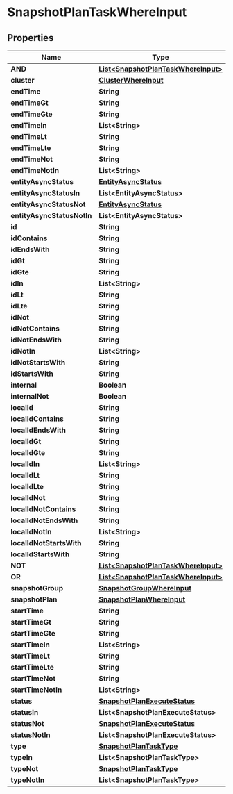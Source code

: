 

# SnapshotPlanTaskWhereInput


## Properties

Name | Type | Description | Notes
------------ | ------------- | ------------- | -------------
**AND** | [**List&lt;SnapshotPlanTaskWhereInput&gt;**](SnapshotPlanTaskWhereInput.md) |  |  [optional]
**cluster** | [**ClusterWhereInput**](ClusterWhereInput.md) |  |  [optional]
**endTime** | **String** |  |  [optional]
**endTimeGt** | **String** |  |  [optional]
**endTimeGte** | **String** |  |  [optional]
**endTimeIn** | **List&lt;String&gt;** |  |  [optional]
**endTimeLt** | **String** |  |  [optional]
**endTimeLte** | **String** |  |  [optional]
**endTimeNot** | **String** |  |  [optional]
**endTimeNotIn** | **List&lt;String&gt;** |  |  [optional]
**entityAsyncStatus** | [**EntityAsyncStatus**](EntityAsyncStatus.md) |  |  [optional]
**entityAsyncStatusIn** | **List&lt;EntityAsyncStatus&gt;** |  |  [optional]
**entityAsyncStatusNot** | [**EntityAsyncStatus**](EntityAsyncStatus.md) |  |  [optional]
**entityAsyncStatusNotIn** | **List&lt;EntityAsyncStatus&gt;** |  |  [optional]
**id** | **String** |  |  [optional]
**idContains** | **String** |  |  [optional]
**idEndsWith** | **String** |  |  [optional]
**idGt** | **String** |  |  [optional]
**idGte** | **String** |  |  [optional]
**idIn** | **List&lt;String&gt;** |  |  [optional]
**idLt** | **String** |  |  [optional]
**idLte** | **String** |  |  [optional]
**idNot** | **String** |  |  [optional]
**idNotContains** | **String** |  |  [optional]
**idNotEndsWith** | **String** |  |  [optional]
**idNotIn** | **List&lt;String&gt;** |  |  [optional]
**idNotStartsWith** | **String** |  |  [optional]
**idStartsWith** | **String** |  |  [optional]
**internal** | **Boolean** |  |  [optional]
**internalNot** | **Boolean** |  |  [optional]
**localId** | **String** |  |  [optional]
**localIdContains** | **String** |  |  [optional]
**localIdEndsWith** | **String** |  |  [optional]
**localIdGt** | **String** |  |  [optional]
**localIdGte** | **String** |  |  [optional]
**localIdIn** | **List&lt;String&gt;** |  |  [optional]
**localIdLt** | **String** |  |  [optional]
**localIdLte** | **String** |  |  [optional]
**localIdNot** | **String** |  |  [optional]
**localIdNotContains** | **String** |  |  [optional]
**localIdNotEndsWith** | **String** |  |  [optional]
**localIdNotIn** | **List&lt;String&gt;** |  |  [optional]
**localIdNotStartsWith** | **String** |  |  [optional]
**localIdStartsWith** | **String** |  |  [optional]
**NOT** | [**List&lt;SnapshotPlanTaskWhereInput&gt;**](SnapshotPlanTaskWhereInput.md) |  |  [optional]
**OR** | [**List&lt;SnapshotPlanTaskWhereInput&gt;**](SnapshotPlanTaskWhereInput.md) |  |  [optional]
**snapshotGroup** | [**SnapshotGroupWhereInput**](SnapshotGroupWhereInput.md) |  |  [optional]
**snapshotPlan** | [**SnapshotPlanWhereInput**](SnapshotPlanWhereInput.md) |  |  [optional]
**startTime** | **String** |  |  [optional]
**startTimeGt** | **String** |  |  [optional]
**startTimeGte** | **String** |  |  [optional]
**startTimeIn** | **List&lt;String&gt;** |  |  [optional]
**startTimeLt** | **String** |  |  [optional]
**startTimeLte** | **String** |  |  [optional]
**startTimeNot** | **String** |  |  [optional]
**startTimeNotIn** | **List&lt;String&gt;** |  |  [optional]
**status** | [**SnapshotPlanExecuteStatus**](SnapshotPlanExecuteStatus.md) |  |  [optional]
**statusIn** | **List&lt;SnapshotPlanExecuteStatus&gt;** |  |  [optional]
**statusNot** | [**SnapshotPlanExecuteStatus**](SnapshotPlanExecuteStatus.md) |  |  [optional]
**statusNotIn** | **List&lt;SnapshotPlanExecuteStatus&gt;** |  |  [optional]
**type** | [**SnapshotPlanTaskType**](SnapshotPlanTaskType.md) |  |  [optional]
**typeIn** | **List&lt;SnapshotPlanTaskType&gt;** |  |  [optional]
**typeNot** | [**SnapshotPlanTaskType**](SnapshotPlanTaskType.md) |  |  [optional]
**typeNotIn** | **List&lt;SnapshotPlanTaskType&gt;** |  |  [optional]



